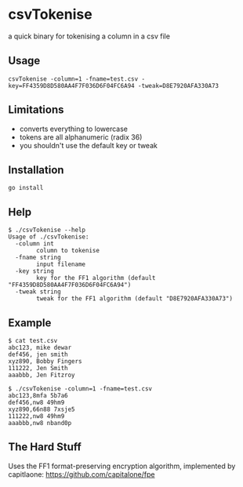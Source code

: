 # csvTokenise
a quick binary for tokenising a column in a csv file

## Usage
```
csvTokenise -column=1 -fname=test.csv -key=FF4359D8D580AA4F7F036D6F04FC6A94 -tweak=D8E7920AFA330A73
```

## Limitations

* converts everything to lowercase
* tokens are all alphanumeric (radix 36)
* you shouldn't use the default key or tweak

## Installation

```
go install
```

## Help
```
$ ./csvTokenise --help
Usage of ./csvTokenise:
  -column int
        column to tokenise
  -fname string
        input filename
  -key string
        key for the FF1 algorithm (default "FF4359D8D580AA4F7F036D6F04FC6A94")
  -tweak string
        tweak for the FF1 algorithm (default "D8E7920AFA330A73")
```


## Example
```
$ cat test.csv
abc123, mike dewar
def456, jen smith
xyz890, Bobby Fingers
111222, Jen Smith
aaabbb, Jen Fitzroy

$ ./csvTokenise -column=1 -fname=test.csv
abc123,8mfa 5b7a6
def456,nw8 49hm9
xyz890,66n88 7xsje5
111222,nw8 49hm9
aaabbb,nw8 nband0p
```

## The Hard Stuff

Uses the FF1 format-preserving encryption algorithm, implemented by capitlaone: https://github.com/capitalone/fpe

